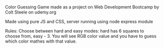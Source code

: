 Color Guessing Game made as a project on Web Development Bootcamp by Colt Steele on udemy.org

Made using pure JS and CSS, server running using node express module

Rules: Choose between hard and easy modes: hard has 6 squares to choose from, easy - 3. You will see RGB color value and you have to guess
which color mathes with that value.


